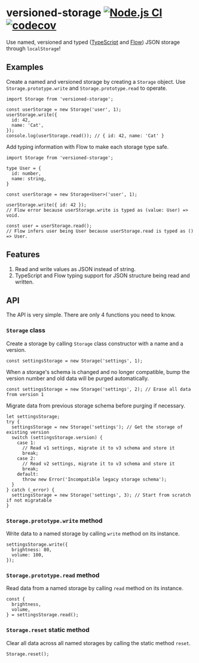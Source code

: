 # versioned-storage [![Node.js CI](https://github.com/CatChen/versioned-storage/workflows/Node.js%20CI/badge.svg)](https://github.com/CatChen/versioned-storage/actions) [![codecov](https://codecov.io/gh/CatChen/versioned-storage/branch/master/graph/badge.svg)](https://codecov.io/gh/CatChen/versioned-storage)

Use named, versioned and typed ([TypeScript](https://www.typescriptlang.org/) and [Flow](https://flow.org/)) JSON storage through `localStorage`!

## Examples

Create a named and versioned storage by creating a `Storage` object. Use `Storage.prototype.write` and `Storage.prototype.read` to operate.

```
import Storage from 'versioned-storage';

const userStorage = new Storage('user', 1);
userStorage.write({
  id: 42,
  name: 'Cat',
});
console.log(userStorage.read()); // { id: 42, name: 'Cat' }
```

Add typing information with Flow to make each storage type safe.

```
import Storage from 'versioned-storage';

type User = {
  id: number,
  name: string,
}

const userStorage = new Storage<User>('user', 1);

userStorage.write({ id: 42 });
// Flow error because userStorage.write is typed as (value: User) => void.

const user = userStorage.read();
// Flow infers user being User because userStorage.read is typed as () => User.
```

## Features

1. Read and write values as JSON instead of string.
2. TypeScript and Flow typing support for JSON structure being read and written.

## API

The API is very simple. There are only 4 functions you need to know.

### `Storage` class

Create a storage by calling `Storage` class constructor with a name and a version.

```
const settingsStorage = new Storage('settings', 1);
```

When a storage's schema is changed and no longer compatible, bump the version number and old data will be purged automatically.

```
const settingsStorage = new Storage('settings', 2); // Erase all data from version 1
```

Migrate data from previous storage schema before purging if necessary.

```
let settingsStorage;
try {
  settingsStorage = new Storage('settings'); // Get the storage of existing version
  switch (settingsStorage.version) {
    case 1:
      // Read v1 settings, migrate it to v3 schema and store it
      break;
    case 2:
      // Read v2 settings, migrate it to v3 schema and store it
      break;
    default:
      throw new Error('Incompatible legacy storage schema');
  }
} catch (_error) {
  settingsStorage = new Storage('settings', 3); // Start from scratch if not migratable
}
```

### `Storage.prototype.write` method

Write data to a named storage by calling `write` method on its instance.

```
settingsStorage.write({
  brightness: 80,
  volume: 100,
});
```

### `Storage.prototype.read` method

Read data from a named storage by calling `read` method on its instance.

```
const {
  brightness,
  volume,
} = settingsStorage.read();
```

### `Storage.reset` static method

Clear all data across all named storages by calling the static method `reset`.

```
Storage.reset();
```
